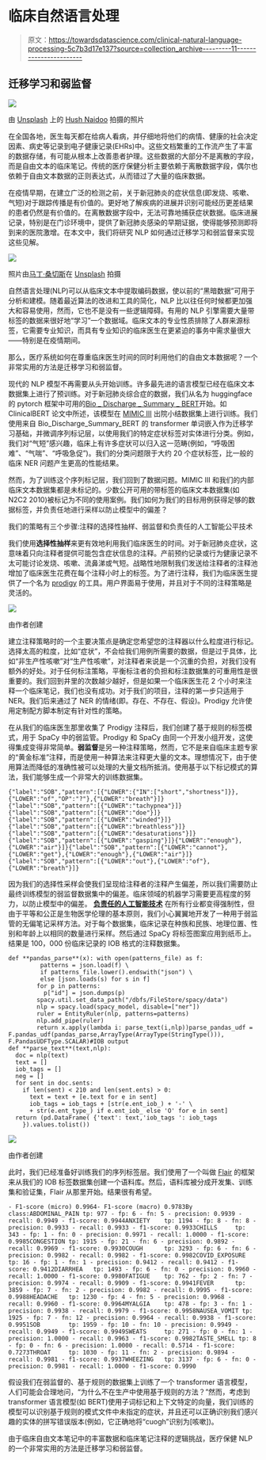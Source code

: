 # 临床自然语言处理

> 原文：<https://towardsdatascience.com/clinical-natural-language-processing-5c7b3d17e137?source=collection_archive---------11----------------------->

## 迁移学习和弱监督

![](img/ecac8cdb7ca9cde171d35cc6e5ba148f.png)

由 [Unsplash](https://unsplash.com/) 上的 [Hush Naidoo](https://unsplash.com/@hush52) 拍摄的照片

在全国各地，医生每天都在给病人看病，并仔细地将他们的病情、健康的社会决定因素、病史等记录到电子健康记录(EHRs)中。这些文档繁重的工作流产生了丰富的数据存储，有可能从根本上改善患者护理。这些数据的大部分不是离散的字段，而是自由文本的临床笔记。传统的医疗保健分析主要依赖于离散数据字段，偶尔也依赖于自由文本数据的正则表达式，从而错过了大量的临床数据。

在疫情早期，在建立广泛的检测之前，关于新冠肺炎的症状信息(即发烧、咳嗽、气短)对于跟踪传播是有价值的。更好地了解疾病的进展并识别可能经历更差结果的患者仍然是有价值的。在离散数据字段中，无法可靠地捕获症状数据。临床进展记录，特别是在门诊环境中，提供了新冠肺炎感染的早期证据，使得能够预测即将到来的医院激增。在本文中，我们将研究 NLP 如何通过迁移学习和弱监督来实现这些见解。

![](img/25c3912c61f2afab67768164c4ab1f57.png)

照片由[马丁·桑切斯](https://unsplash.com/@martinsanchez)在 [Unsplash](https://unsplash.com/) 拍摄

自然语言处理(NLP)可以从临床文本中提取编码数据，使以前的“黑暗数据”可用于分析和建模。随着最近算法的改进和工具的简化，NLP 比以往任何时候都更加强大和容易使用，然而，它也不是没有一些逻辑障碍。有用的 NLP 引擎需要大量带标签的数据来很好地“学习”一个数据域。临床文本的专业性质排除了人群来源标签，它需要专业知识，而具有专业知识的临床医生在更紧迫的事务中需求量很大——特别是在疫情期间。

那么，医疗系统如何在尊重临床医生时间的同时利用他们的自由文本数据呢？一个非常实用的方法是迁移学习和弱监督。

现代的 NLP 模型不再需要从头开始训练。许多最先进的语言模型已经在临床文本数据集上进行了预训练。对于新冠肺炎综合症的数据，我们从名为 huggingface 的 pytorch 框架中可用的[Bio _ Discharge _ Summary _ BERT](https://huggingface.co/emilyalsentzer/Bio_Discharge_Summary_BERT)开始。如 ClinicalBERT 论文中所述，该模型在 [MIMIC III](https://www.nature.com/articles/sdata201635) 出院小结数据集上进行训练。我们使用来自 Bio_Discharge_Summary_BERT 的 transformer 单词嵌入作为迁移学习基础，并微调序列标记层，以使用我们的特定症状标签对实体进行分类。例如，我们对“气短”感兴趣，临床上有许多症状可以归入这一范畴(例如，“呼吸困难”、“气喘”、“呼吸急促”)。我们的分类问题限于大约 20 个症状标签，比一般的临床 NER 问题产生更高的性能结果。

然而，为了训练这个序列标记层，我们回到了数据问题。MIMIC III 和我们的内部临床文本数据集都是未标记的。少数公开可用的带标签的临床文本数据集(如 N2C2 2010)被标记为不同的使用案例。我们如何为我们的目标用例获得足够的数据标签，并负责任地进行采样以防止模型中的偏差？

我们的策略有三个步骤:注释的选择性抽样、弱监督和负责任的人工智能公平技术

我们使用**选择性抽样**来更有效地利用我们临床医生的时间。对于新冠肺炎症状，这意味着只向注释者提供可能包含症状信息的注释。产前预约记录或行为健康记录不太可能讨论发烧、咳嗽、流鼻涕或气短。战略性地限制我们发送给注释者的注释池增加了临床医生花费在每个注释小时上的标签。为了进行注释，我们为临床医生提供了一个名为 [prodigy](https://prodi.gy/) 的工具。用户界面易于使用，并且对于不同的注释策略是灵活的。

![](img/4e575a32c682cc20d17d2cbabe383f22.png)

由作者创建

建立注释策略时的一个主要决策点是确定您希望您的注释器以什么粒度进行标记。选择太高的粒度，比如“症状”，不会给我们用例所需要的数据，但是过于具体，比如“非生产性咳嗽”对“生产性咳嗽”，对注释者来说是一个沉重的负担，对我们没有额外的好处。对于任何标注策略，平衡标注者的负担和标注数据集的可重用性是很重要的。我们回到井里的次数越少越好，但是如果一个临床医生花 2 个小时来注释一个临床笔记，我们也没有成功。对于我们的项目，注释的第一步只适用于 NER。我们后来通过了 NER 的情绪(即。存在、不存在、假设)。Prodigy 允许使用定制配方脚本制定有针对性的策略。

在从我们的临床医生那里收集了 Prodigy 注释后，我们创建了基于规则的标签模式，用于 SpaCy 中的弱监管。Prodigy 和 SpaCy 由同一个开发小组开发，这使得集成变得非常简单。**弱监督**是另一种注释策略，然而，它不是来自临床主题专家的“黄金标准”注释，而是使用一种算法来注释更大量的文本。理想情况下，由于使用算法而降低的准确性被可以处理的大量文档所抵消。使用基于以下标记模式的算法，我们能够生成一个非常大的训练数据集。

```
{"label":"SOB","pattern":[{"LOWER":{"IN":["short","shortness"]}},{"LOWER":"of","OP":"?"},{"LOWER":"breath"}]}
{"label":"SOB","pattern":[{"LOWER":"tachypnea"}]}
{"label":"SOB","pattern":[{"LOWER":"doe"}]}
{"label":"SOB","pattern":[{"LOWER":"winded"}]}{"label":"SOB","pattern":[{"LOWER":"breathless"}]}{"label":"SOB","pattern":[{"LOWER":"desaturations"}]}{"label":"SOB","pattern":[{"LOWER":"gasping"}]}{"LOWER":"enough"},{"LOWER":"air"}]}{"label":"SOB","pattern":[{"LOWER":"cannot"},{"LOWER":"get"},{"LOWER":"enough"},{"LOWER":"air"}]}{"label":"SOB","pattern":[{"LOWER":"out"},{"LOWER":"of"},{"LOWER":"breath"}]}
```

因为我们的选择性采样会使我们呈现给注释者的注释产生偏差，所以我们需要防止最终训练模型的弱监督数据集中的偏差。临床领域的机器学习需要更高程度的努力，以防止模型中的偏差。 [**负责任的人工智能技术**](https://www.microsoft.com/en-us/ai/responsible-ai?activetab=pivot1:primaryr6) 在所有行业都变得强制性，但由于平等和公正是生物医学伦理的基本原则，我们小心翼翼地开发了一种用于弱监管的无偏笔记采样方法。对于每个数据集，临床记录在种族和民族、地理位置、性别和年龄上以相同的数量进行采样。然后通过 SpaCy 将标签图案应用到纸币上。结果是 100，000 份临床记录的 IOB 格式的注释数据集。

```
def **pandas_parse**(x): with open(patterns_file) as f:
         patterns = json.load(f) \
         if patterns_file.lower().endswith("json") \
         else [json.loads(s) for s in f]
        for p in patterns:
          p["id"] = json.dumps(p)
        spacy.util.set_data_path("/dbfs/FileStore/spacy/data")
        nlp = spacy.load(spacy_model, disable=["ner"])
        ruler = EntityRuler(nlp, patterns=patterns)
        nlp.add_pipe(ruler)
        return x.apply(lambda i: parse_text(i,nlp))parse_pandas_udf = F.pandas_udf(pandas_parse,ArrayType(ArrayType(StringType())), F.PandasUDFType.SCALAR)#IOB output
def **parse_text**(text,nlp):
  doc = nlp(text)
  text = []
  iob_tags = []
  neg = []
  for sent in doc.sents:
    if len(sent) < 210 and len(sent.ents) > 0:
      text = text + [e.text for e in sent] 
      iob_tags = iob_tags + [str(e.ent_iob_) + '-' \
      + str(e.ent_type_) if e.ent_iob_ else 'O' for e in sent]
  return (pd.DataFrame( {'text': text,'iob_tags ': iob_tags 
    }).values.tolist())
```

![](img/9b1ccb4f17e4a13f539cd927ca6366d7.png)

由作者创建

此时，我们已经准备好训练我们的序列标签层。我们使用了一个叫做 [Flair](https://github.com/flairNLP/flair/blob/master/resources/docs/TUTORIAL_1_BASICS.md) 的框架来从我们的 IOB 标签数据集创建一个语料库。然后，语料库被分成开发集、训练集和验证集，Flair 从那里开始。结果很有希望。

```
- F1-score (micro) 0.9964- F1-score (macro) 0.9783By class:ABDOMINAL_PAIN tp: 977 - fp: 6 - fn: 5 - precision: 0.9939 - recall: 0.9949 - f1-score: 0.9944ANXIETY    tp: 1194 - fp: 8 - fn: 8 - precision: 0.9933 - recall: 0.9933 - f1-score: 0.9933CHILLS     tp: 343 - fp: 1 - fn: 0 - precision: 0.9971 - recall: 1.0000 - f1-score: 0.9985CONGESTION tp: 1915 - fp: 21 - fn: 6 - precision: 0.9892 - recall: 0.9969 - f1-score: 0.9930COUGH      tp: 3293 - fp: 6 - fn: 6 - precision: 0.9982 - recall: 0.9982 - f1-score: 0.9982COVID_EXPOSURE tp: 16 - fp: 1 - fn: 1 - precision: 0.9412 - recall: 0.9412 - f1-score: 0.9412DIARRHEA   tp: 1493 - fp: 6 - fn: 0 - precision: 0.9960 - recall: 1.0000 - f1-score: 0.9980FATIGUE    tp: 762 - fp: 2 - fn: 7 - precision: 0.9974 - recall: 0.9909 - f1-score: 0.9941FEVER      tp: 3859 - fp: 7 - fn: 2 - precision: 0.9982 - recall: 0.9995 - f1-score: 0.9988HEADACHE   tp: 1230 - fp: 4 - fn: 5 - precision: 0.9968 - recall: 0.9960 - f1-score: 0.9964MYALGIA    tp: 478 - fp: 3 - fn: 1 - precision: 0.9938 - recall: 0.9979 - f1-score: 0.9958NAUSEA_VOMIT tp: 1925 - fp: 7 - fn: 12 - precision: 0.9964 - recall: 0.9938 - f1-score: 0.9951SOB        tp: 1959 - fp: 10 - fn: 10 - precision: 0.9949 - recall: 0.9949 - f1-score: 0.9949SWEATS     tp: 271 - fp: 0 - fn: 1 - precision: 1.0000 - recall: 0.9963 - f1-score: 0.9982TASTE_SMELL tp: 8 - fp: 0 - fn: 6 - precision: 1.0000 - recall: 0.5714 - f1-score: 0.7273THROAT     tp: 1030 - fp: 11 - fn: 2 - precision: 0.9894 - recall: 0.9981 - f1-score: 0.9937WHEEZING   tp: 3137 - fp: 6 - fn: 0 - precision: 0.9981 - recall: 1.0000 - f1-score: 0.9990
```

假设我们在弱监督的、基于规则的数据集上训练了一个 transformer 语言模型，人们可能会合理地问，“为什么不在生产中使用基于规则的方法？”然而，考虑到 transformer 语言模型(如 BERT)使用子词标记和上下文特定的向量，我们训练的模型可以识别基于规则的模式文件中未指定的症状，并且还可以正确识别我们感兴趣的实体的拼写错误版本(例如，它正确地将“cuogh”识别为[咳嗽])。

由于临床自由文本笔记中的丰富数据和临床笔记注释的逻辑挑战，医疗保健 NLP 的一个非常实用的方法是迁移学习和弱监督。